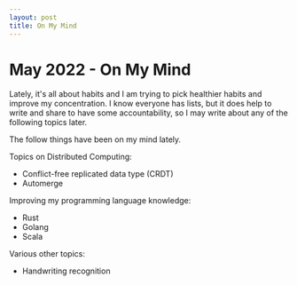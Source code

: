 ```yaml
---
layout: post
title: On My Mind
---
```

# May 2022 - On My Mind

Lately, it's all about habits and I am trying to pick healthier habits and improve my concentration.  I know everyone
has lists, but it does help to write and share to have some accountability, so I may write about any of the following
topics later.

The follow things have been on my mind lately.

Topics on Distributed Computing:

- Conflict-free replicated data type (CRDT)
- Automerge

Improving my programming language knowledge:

- Rust
- Golang
- Scala

Various other topics:

- Handwriting recognition

